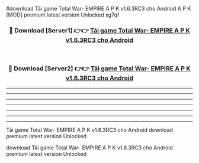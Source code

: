#download Tải game Total War- EMPIRE A P K v1.6.3RC3 cho Android A P K [MOD] premium latest version Unlocked xg7qf 



<div align="center">
<h3>🔴 Download [Server1] 👉👉 <a href="https://apkdownload1.web.app/">Tải game Total War- EMPIRE A P K v1.6.3RC3 cho Android</a></h3><br>

<h3>🔴 Download [Server2] 👉👉 <a href="https://apkdownload1.web.app/">Tải game Total War- EMPIRE A P K v1.6.3RC3 cho Android</a></h3>
</div>





----------------------------------------------------------

----------------------------------------------------------

----------------------------------------------------------

----------------------------------------------------------

----------------------------------------------------------

----------------------------------------------------------

----------------------------------------------------------

Tải game Total War- EMPIRE A P K v1.6.3RC3 cho Android download premium latest version Unlocked

download Tải game Total War- EMPIRE A P K v1.6.3RC3 cho Android premium latest version Unlocked
